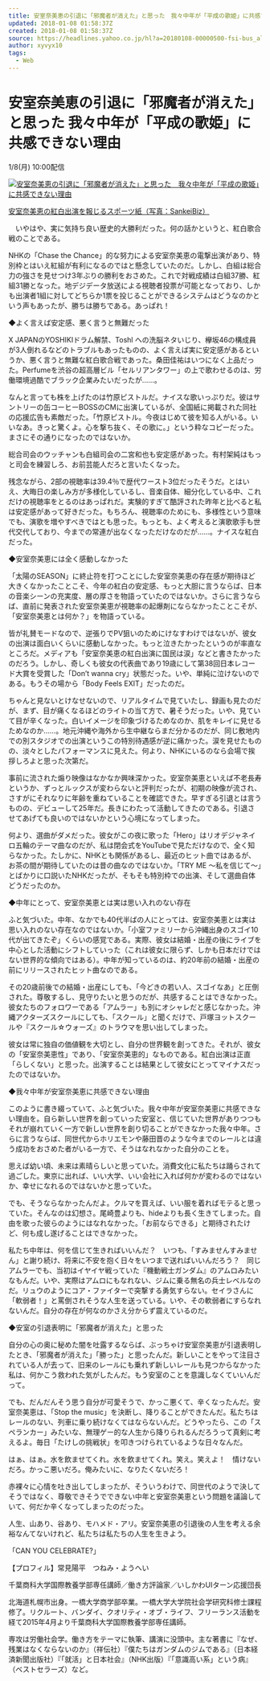 ```yaml
---
title: 安室奈美恵の引退に「邪魔者が消えた」と思った　我々中年が「平成の歌姫」に共感できない理由（SankeiBiz） - Yahoo!ニュース
updated: 2018-01-08 01:58:37Z
created: 2018-01-08 01:58:37Z
source: https://headlines.yahoo.co.jp/hl?a=20180108-00000500-fsi-bus_all
author: xyvyx10
tags:
  - Web
---
```


# 安室奈美恵の引退に「邪魔者が消えた」と思った 我々中年が「平成の歌姫」に共感できない理由

1/8(月) 10:00配信

[![安室奈美恵の引退に「邪魔者が消えた」と思った　我々中年が「平成の歌姫」に共感できない理由](../_resources/20180108-00000500-fsi-000-1-view.jpg)](https://headlines.yahoo.co.jp/hl?a=20180108-00000500-fsi-bus_all.view-000)

[安室奈美恵の紅白出演を報じるスポーツ紙（写真：SankeiBiz）](https://headlines.yahoo.co.jp/hl?a=20180108-00000500-fsi-bus_all.view-000)

　いやはや、実に気持ち良い歴史的大勝利だった。何の話かというと、紅白歌合戦のことである。

NHKの「Chase the Chance」的な努力による安室奈美恵の電撃出演があり、特別枠とはいえ紅組が有利になるのではと懸念していたのだ。しかし、白組は総合力の強さを見せつけ3年ぶりの勝利をおさめた。これで対戦成績は白組37勝、紅組31勝となった。地デジデータ放送による視聴者投票が可能となっており、しかも出演者1組に対してどちらか1票を投じることができるシステムはどうなのかという声もあったが、勝ちは勝ちである。あっぱれ！

◆よく言えば安定感、悪く言うと無難だった

X JAPANのYOSHIKIドラム解禁、Toshl への洗脳ネタいじり、欅坂46の構成員が3人倒れるなどのトラブルもあったものの、よく言えば実に安定感があるというか、悪く言うと無難な紅白歌合戦であった。桑田佳祐はいつになく上品だった。Perfumeを渋谷の超高層ビル「セルリアンタワー」の上で歌わせるのは、労働環境過酷でブラック企業みたいだったが……。

なんと言っても株を上げたのは竹原ピストルだ。ナイスな歌いっぷりだ。彼はサントリーの缶コーヒーBOSSのCMに出演しているが、全国紙に掲載された同社の応援広告も素敵だった。「竹原ピストル。今夜はじめて彼を知る人がいる。いいなあ。きっと驚くよ。心を撃ち抜く、その歌に。」という粋なコピーだった。まさにその通りになったのではないか。

総合司会のウッチャンも白組司会の二宮和也も安定感があった。有村架純はもっと司会を練習しろ、お前芸能人だろと言いたくなった。

残念ながら、2部の視聴率は39.4％で歴代ワースト3位だったそうだ。とはいえ、大晦日の楽しみ方が多様化しているし、音楽自体、細分化している中、これだけの視聴率をとるのはあっぱれだ。実験的すぎて酷評された昨年と比べると私は安定感があって好きだった。もちろん、視聴率のためにも、多様性という意味でも、演歌を増やすべきではとも思った。もっとも、よく考えると演歌歌手も世代交代しており、今までの常連が出なくなっただけなのだが……。ナイスな紅白だった。

◆安室奈美恵には全く感動しなかった

「太陽のSEASON」に終止符を打つことにした安室奈美恵の存在感が期待ほど大きくなかったことこそ、今年の紅白の安定感、もっと大胆に言うならば、日本の音楽シーンの充実度、層の厚さを物語っていたのではないか。さらに言うならば、直前に発表された安室奈美恵が視聴率の起爆剤にならなかったことこそが、「安室奈美恵とは何か？」を物語っている。

皆が礼賛モードなので、逆張りでPV狙いのためにけなすわけではないが、彼女の出演は面白いくらいに感動しなかった。もっと泣きたかったというのが率直なところだ。メディアも「安室奈美恵の紅白出演に国民は涙」などと書きたかったのだろう。しかし、奇しくも彼女の代表曲であり19歳にして第38回日本レコード大賞を受賞した「Don’t wanna cry」状態だった。いや、単純に泣けないのである。もうその場から「Body Feels EXIT」だったのだ。

ちゃんと見ないとけなせないので、リアルタイムで見ていたし、録画も見たのだが、まず、目が痛くなるほどのライトの当て方で、暑そうだった。いや、見ていて目が辛くなった。白いイメージを印象づけるためなのか、肌をキレイに見せるためなのか……。地元沖縄や海外から生中継ならまだ分かるのだが、同じ敷地内での別スタジオでの出演というこの特別待遇感が逆に痛かった。涙を見せたものの、淡々としたパフォーマンスに見えた。何より、NHKにいるのなら会場で挨拶しろよと思った次第だ。

事前に流された煽り映像はなかなか興味深かった。安室奈美恵といえば不老長寿というか、ずっとルックスが変わらないと評判だったが、初期の映像が流され、さすがにそれなりに年齢を重ねていることを確認できた。早すぎる引退とは言うものの、デビューして25年だ。長きにわたって活動してきたのである。引退させてあげても良いのではないかという心境になってしまった。

何より、選曲がダメだった。彼女がこの夜に歌った「Hero」はリオデジャネイロ五輪のテーマ曲なのだが、私は閉会式をYouTubeで見ただけなので、全く知らなかった。たしかに、NHKとも関係があるし、最近のヒット曲ではあるが、お茶の間が期待していたのは昔の曲なのではないか。「TRY ME ～私を信じて～」とばかりに口説いたNHKだったが、そもそも特別枠での出演、そして選曲自体どうだったのか。

◆中年にとって、安室奈美恵とは実は思い入れのない存在

ふと気づいた。中年、なかでも40代半ばの人にとっては、安室奈美恵とは実は思い入れのない存在なのではないか。「小室ファミリーから沖縄出身のスゴイ10代が出てきたぞ」くらいの感覚である。実際、彼女は結婚・出産の後にライブを中心とした活動にシフトしていった（これは彼女に限らず、しかも日本だけではない世界的な傾向ではある）。中年が知っているのは、約20年前の結婚・出産の前にリリースされたヒット曲なのである。

その20歳前後での結婚・出産にしても、「今どきの若い人、スゴイなあ」と圧倒された。尊敬するし、見守りたいと思うのだが、共感することはできなかった。彼女たちのフォロワーである「アムラー」も別にオシャレだと感じなかった。沖縄アクターズスクールにしても、「スクール」と聞くだけで、戸塚ヨットスクールや『スクール☆ウォーズ』のトラウマを思い出してしまった。

彼女は常に独自の価値観を大切とし、自分の世界観を創ってきた。それが、彼女の「安室奈美恵性」であり、「安室奈美恵的」なものである。紅白出演は正直「らしくない」と思った。出演することは結果として彼女にとってマイナスだったのではないか。

◆我々中年が安室奈美恵に共感できない理由

このように書き綴っていて、ふと気づいた。我々中年が安室奈美恵に共感できない理由を。自ら新しい世界を創っていった安室と、信じていた世界がありつつもそれが崩れていく一方で新しい世界を創り切ることができなかった我々中年。さらに言うならば、同世代からホリエモンや藤田晋のような今までのレールとは違う成功をおさめた者がいる一方で、そうはなれなかった自分のことを。

思えば幼い頃、未来は素晴らしいと思っていた。消費文化に私たちは踊らされて過ごした。東京に出れば、いい大学、いい会社に入れば何かが変わるのではないか、幸せになれるのではないかと思っていた。

でも、そうならなかったんだよ。クルマを買えば、いい服を着ればモテると思っていた。そんなのは幻想さ。尾崎豊よりも、hideよりも長く生きてしまった。自由を歌った彼らのようにはなれなかった。「お前ならできる」と期待されたけど、何も成し遂げることはできなかった。

私たち中年は、何を信じて生きればいいんだ？　いつも、「すみませんすみません」と謝り続け、将来に不安を抱く日々をいつまで送ればいいんだろう？　同じアムラーでも、当初はイヤイヤ戦っていた『機動戦士ガンダム』のアムロみたいなもんだ。いや、実際はアムロにもなれない、ジムに乗る無名の兵士レベルなのだ。リュウのようにコア・ファイターで突撃する勇気すらない。セイラさんに「軟弱者！」と罵倒されそうな人生を送っている。いや、その軟弱者にすらなれないんだ。自分の存在が何なのかさえ分からず震えているのだ。

◆安室の引退表明に「邪魔者が消えた」と思った

自分の心の奥に秘めた闇を吐露するならば、ぶっちゃけ安室奈美恵が引退表明したとき、「邪魔者が消えた」「勝った」と思ったんだ。新しいことをやって注目されている人が去って、旧来のレールにも乗れず新しいレールも見つからなかった私は、何かこう救われた気がしたんだ。もう安室のことを意識しなくていいんだって。

でも、だんだんそう思う自分が可愛そうで、かっこ悪くて、辛くなったんだ。安室奈美恵は、「Stop the music」を決断し、降りることができたんだ。私たちはレールのない、列車に乗り続けなくてはならないんだ。どうやったら、この「スペランカー」みたいな、無理ゲー的な人生から降りられるんだろうって真剣に考えるよ。毎日「たけしの挑戦状」を叩きつけられているような日々なんだ。

はぁ、はぁ。水を飲ませてくれ。水を飲ませてくれ。笑え。笑えよ！　情けないだろ。かっこ悪いだろ。俺みたいに、なりたくないだろ！

赤裸々に心情を吐き出してしまったが、そういうわけで、同世代のようで決してそうではなく、尊敬できそうでできない中年と安室奈美恵という問題を議論していて、何だか辛くなってしまったのだった。

人生、山あり、谷あり、モハメド・アリ。安室奈美恵の引退後の人生を考える余裕なんてないけれど、私たちは私たちの人生を生きよう。

「CAN YOU CELEBRATE?」

【プロフィル】常見陽平　つねみ・ようへい

千葉商科大学国際教養学部専任講師／働き方評論家／いしかわUIターン応援団長

北海道札幌市出身。一橋大学商学部卒業。一橋大学大学院社会学研究科修士課程修了。リクルート、バンダイ、クオリティ・オブ・ライフ、フリーランス活動を経て2015年4月より千葉商科大学国際教養学部専任講師。

専攻は労働社会学。働き方をテーマに執筆、講演に没頭中。主な著書に『なぜ、残業はなくならないのか』（祥伝社）『僕たちはガンダムのジムである』（日本経済新聞出版社）『「就活」と日本社会』（NHK出版）『「意識高い系」という病』（ベストセラーズ）など。